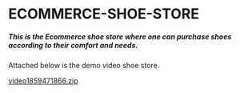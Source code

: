 # ECOMMERCE-SHOE-STORE
##### This is the Ecommerce shoe store where one can purchase shoes according to their comfort and needs.
Attached below is the demo video shoe store.

[video1859471866.zip](https://github.com/YELETIMAHALAKSHMI/ECOMMERCE-SHOE-STORE/files/12332314/video1859471866.zip)
